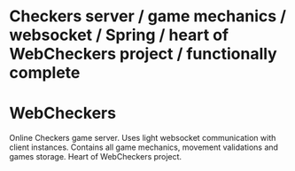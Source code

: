 # Checkers server / game mechanics / websocket / Spring / heart of WebCheckers project / functionally complete

# WebCheckers
	
Online Checkers game server. Uses light websocket communication with client instances. Contains all game mechanics, movement validations and games storage. Heart of WebCheckers project.
